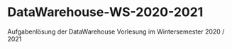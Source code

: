 # DataWarehouse-WS-2020-2021


Aufgabenlösung der DataWarehouse Vorlesung im Wintersemester 2020 / 2021

